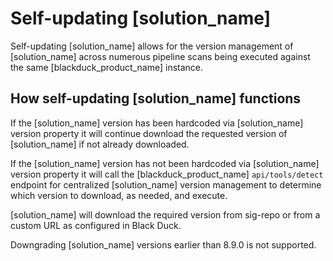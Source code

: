 # Self-updating [solution_name]

Self-updating [solution_name] allows for the version management of [solution_name] across numerous pipeline scans being executed against the same [blackduck_product_name] instance.

## How self-updating [solution_name] functions
 
If the [solution_name] version has been hardcoded via [solution_name] version property it will continue download the requested version of [solution_name] if not already downloaded.

If the [solution_name] version has not been hardcoded via [solution_name] version property it will call the [blackduck_product_name] `api/tools/detect` endpoint for centralized [solution_name] version management to determine which version to download, as needed, and execute.

[solution_name] will download the required version from sig-repo or from a custom URL as configured in Black Duck.

<note type="restriction">Downgrading [solution_name] versions earlier than 8.9.0 is not supported.</note>
